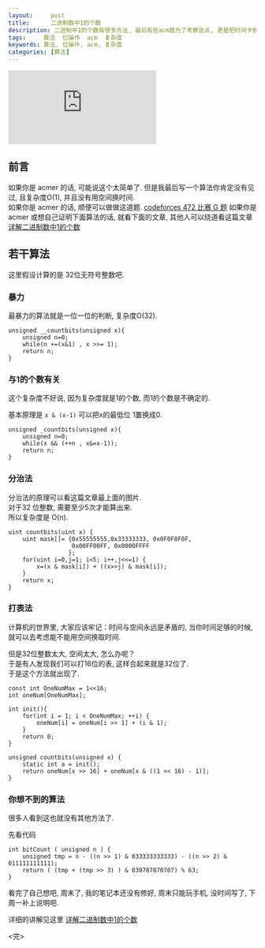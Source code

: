```yaml
---
layout:     post
title:      二进制数中1的个数
description: 二进制中1的个数有很多方法, 最后有些acm题为了考察这点, 更是把时间卡到必须用O(1)才能过的地步, 现在我们来看看这些算法. 最后再赠送一个你绝对没有见过的高效的算法. 
tags:     算法  位操作  acm  复杂度  
keywords: 算法, 位操作, acm, 复杂度
categories: [算法]
---
```


![cover][]

## 前言

如果你是 acmer 的话, 可能说这个太简单了.   但是我最后写一个算法你肯定没有见过, 且复杂度O(1), 并且没有用空间换时间.   
如果你是 acmer 的话, 顺便可以做做这道题.  [codeforces 472 比赛 G 题][codeforces-472G]
如果你是 acmer 或想自己证明下面算法的话, 就看下面的文章, 其他人可以绕道看这篇文章[详解二进制数中1的个数][bit-count-more]


## 若干算法

这里假设计算的是 32位无符号整数吧. 

### 暴力

最暴力的算法就是一位一位的判断, 复杂度O(32).  

```
unsigned __countbits(unsigned x){
    unsigned n=0;
    while(n +=(x&1) , x >>= 1);
    return n;
}
```

### 与1的个数有关

这个复杂度不好说, 因为复杂度就是1的个数, 而1的个数是不确定的.   

基本原理是 `x & (x-1)` 可以把x的最低位 1置换成0. 

```
unsigned _countbits(unsigned x){
    unsigned n=0;
    while(x && (++n , x&=x-1));
    return n;
}
```

### 分治法

分治法的原理可以看这篇文章最上面的图片.   
对于32 位整数, 需要至少5次才能算出来.   
所以复杂度是 O(n).

```
uint countbits(uint x) {
    uint mask[]= {0x55555555,0x33333333, 0x0F0F0F0F,
                  0x00FF00FF, 0x0000FFFF
                 };
    for(uint i=0,j=1; i<5; i++,j<<=1) {
        x=(x & mask[i]) + ((x>>j) & mask[i]);
    }
    return x;
}
```

### 打表法

计算机的世界里, 大家应该牢记：时间与空间永远是矛盾的, 当你时间足够的时候, 就可以去考虑能不能用空间换取时间.   

但是32位整数太大, 空间太大, 怎么办呢？  
于是有人发现我们可以打16位的表, 这样合起来就是32位了.   
于是这个方法就出现了.   

```
const int OneNumMax = 1<<16;
int oneNum[OneNumMax];

int init(){
    for(int i = 1; i < OneNumMax; ++i) {
        oneNum[i] = oneNum[i >> 1] + (i & 1);
    }
    return 0;
}

unsigned countbits(unsigned x) {
    static int a = init();
    return oneNum[x >> 16] + oneNum[x & ((1 << 16) - 1)];
}
```


### 你想不到的算法

很多人看到这也就没有其他方法了. 

先看代码

```
int bitCount ( unsigned n ) {
    unsigned tmp = n - ((n >> 1) & 033333333333) - ((n >> 2) & 011111111111);
    return ( (tmp + (tmp >> 3) ) & 030707070707) % 63;
}
```

看完了自己想吧, 周末了, 我的笔记本还没有修好, 周末只能玩手机, 没时间写了, 下周一补上说明吧. 

详细的讲解见这里 [详解二进制数中1的个数][bit-count-more]

<完>

[bit-count-more]: http://github.tiankonguse.com/blog/2014/11/16/bit-count-more/
[codeforces-472G]: http://github.tiankonguse.com/blog/2014/10/04/codeforces-472G/
[cover]: http://tiankonguse.com/lab/cloudLink/baidupan.php?url=/1915453531/3526593306.png